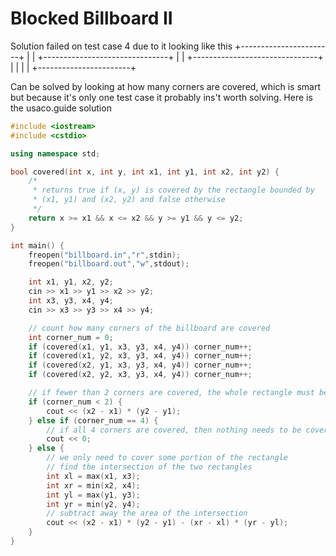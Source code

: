 # Blocked Billboard II
Solution failed on test case 4 due to it looking like this
    +-----------------------+
    |                       |
+-------------------------------+
|                               |
+-------------------------------+
    |                       |
    |                       |
    +-----------------------+

Can be solved by looking at how many corners are covered, which is smart but because it's only one test case it probably ins't worth solving. Here is the usaco.guide solution
```cpp
#include <iostream>
#include <cstdio>

using namespace std;

bool covered(int x, int y, int x1, int y1, int x2, int y2) {
	/*
	 * returns true if (x, y) is covered by the rectangle bounded by
	 * (x1, y1) and (x2, y2) and false otherwise
	 */
	return x >= x1 && x <= x2 && y >= y1 && y <= y2;
}

int main() {
	freopen("billboard.in","r",stdin);
	freopen("billboard.out","w",stdout);

	int x1, y1, x2, y2;
	cin >> x1 >> y1 >> x2 >> y2;
	int x3, y3, x4, y4;
	cin >> x3 >> y3 >> x4 >> y4;

	// count how many corners of the billboard are covered
	int corner_num = 0;
	if (covered(x1, y1, x3, y3, x4, y4)) corner_num++;
	if (covered(x1, y2, x3, y3, x4, y4)) corner_num++;
	if (covered(x2, y1, x3, y3, x4, y4)) corner_num++;
	if (covered(x2, y2, x3, y3, x4, y4)) corner_num++;

	// if fewer than 2 corners are covered, the whole rectangle must be covered
	if (corner_num < 2) {
		cout << (x2 - x1) * (y2 - y1);
	} else if (corner_num == 4) {
		// if all 4 corners are covered, then nothing needs to be covered
		cout << 0;
	} else {
		// we only need to cover some portion of the rectangle
		// find the intersection of the two rectangles
		int xl = max(x1, x3);
		int xr = min(x2, x4);
		int yl = max(y1, y3);
		int yr = min(y2, y4);
		// subtract away the area of the intersection
		cout << (x2 - x1) * (y2 - y1) - (xr - xl) * (yr - yl);
	}
}
```
